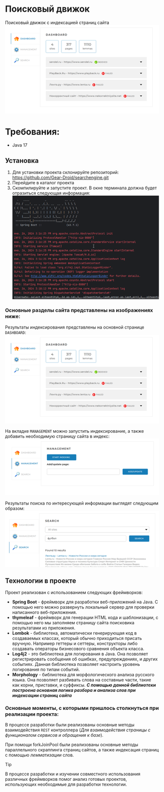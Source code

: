 # Поисковый движок

Поисковый движок с индексацией страниц сайта
![Вкладка с статистистикой по сайтам](images/Dashboard.png)

# Требования:
* Java 17

## Установка
1) Для установки проекта склонируйте репозиторий:
https://github.com/Gear-Droid/searchengine.git
2) Перейдите в каталог проекта
3) Скомпилируйте и запустите проект. В окне терминала должна будет отразиться следующая информация:
![Окно терминала сразу после запуска](images/terminal_info_when_app_started.png)

### Основные разделы сайта представлены на изображениях ниже:
Результаты индексирования представлены на основной странице `DASHBOARD`:
![Вкладка с статистистикой по сайтам](images/Dashboard.png)

На вкладке `MANAGEMENT` можно запустить индексирование, а также добавить необходимую страницу сайта в индекс:
![Вкладка запуска индексации и добавления страницы индексирования](images/Managment.png)

Результаты поиска по интересующей информации выглядят следующим образом:
![Пример использования поиска по индексированным страницам](images/Search.png)

## Технологии в проекте
Проект реализован с использованием следующих фреймворков:
* **Spring Boot** - фреймворк для разработки веб-приложений на Java. С помощью него можно развернуть локальный сервер для проверки написанного веб-приложения. 
* **thymeleaf** - фреймворк для генерации HTML кода и шаблонизации, 
с помощью него мы заполняем страницу сайта поисковика результатами из приложения.
* **Lombok** - библиотека, автоматически генерирующая код в создаваемых классах, который обычно приходиться присать вручную. 
Например геттеры и сеттеры, конструкторы либо создавать операторы бизнесового сравнения объекта класса.
* **Log4j2** - это библиотека для логирования в Java. Она позволяет регистрировать сообщения об ошибках, предупреждениях, и других событиях. Данная библиотека позволяет настроить уровень логирования по типам событий.
* **Morphology** - библиотека для морфологического анализа русского языка. Она позволяет разбивать слова на составные части, такие как корни, приставки, и суффиксы. 
**_С помощью данной библиотеки построена основная логика разбора и анализа слов при индексации страниц сайта_**

### Основные моменты, с которыми пришлось столкнуться при реализации проекта:
В процессе разработки были реализованы основные методы взаимодействия `REST` контроллера (_Для взаимодействия страницы с функционалом сервисов и обращения к базе_).

При помощи forkJoinPool были реализованы основные методы параллельного скраппинга страниц сайтов, а также индексация страниц с помощью _лемматизации_ слов.

> [!TIP]
> В процессе разработки и изучении совместного использования различных фреймворков помог анализ готовых проектов, использующих необходимые для разработки технологии. 

